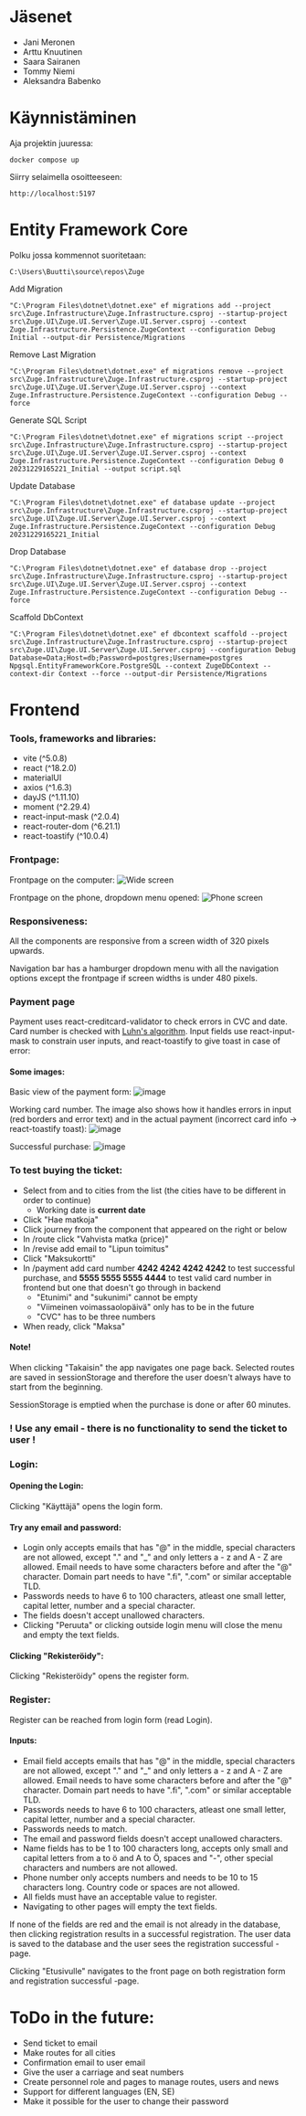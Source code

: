 # Jäsenet

- Jani Meronen
- Arttu Knuutinen
- Saara Sairanen
- Tommy Niemi
- Aleksandra Babenko

# Käynnistäminen

Aja projektin juuressa:
```
docker compose up
```

Siirry selaimella osoitteeseen:
```
http://localhost:5197
```

# Entity Framework Core

Polku jossa kommennot suoritetaan:
```
C:\Users\Buutti\source\repos\Zuge
```

Add Migration
```
"C:\Program Files\dotnet\dotnet.exe" ef migrations add --project src\Zuge.Infrastructure\Zuge.Infrastructure.csproj --startup-project src\Zuge.UI\Zuge.UI.Server\Zuge.UI.Server.csproj --context Zuge.Infrastructure.Persistence.ZugeContext --configuration Debug Initial --output-dir Persistence/Migrations
```

Remove Last Migration
```
"C:\Program Files\dotnet\dotnet.exe" ef migrations remove --project src\Zuge.Infrastructure\Zuge.Infrastructure.csproj --startup-project src\Zuge.UI\Zuge.UI.Server\Zuge.UI.Server.csproj --context Zuge.Infrastructure.Persistence.ZugeContext --configuration Debug --force
```

Generate SQL Script
```
"C:\Program Files\dotnet\dotnet.exe" ef migrations script --project src\Zuge.Infrastructure\Zuge.Infrastructure.csproj --startup-project src\Zuge.UI\Zuge.UI.Server\Zuge.UI.Server.csproj --context Zuge.Infrastructure.Persistence.ZugeContext --configuration Debug 0 20231229165221_Initial --output script.sql
```

Update Database
```
"C:\Program Files\dotnet\dotnet.exe" ef database update --project src\Zuge.Infrastructure\Zuge.Infrastructure.csproj --startup-project src\Zuge.UI\Zuge.UI.Server\Zuge.UI.Server.csproj --context Zuge.Infrastructure.Persistence.ZugeContext --configuration Debug 20231229165221_Initial
```

Drop Database
```
"C:\Program Files\dotnet\dotnet.exe" ef database drop --project src\Zuge.Infrastructure\Zuge.Infrastructure.csproj --startup-project src\Zuge.UI\Zuge.UI.Server\Zuge.UI.Server.csproj --context Zuge.Infrastructure.Persistence.ZugeContext --configuration Debug --force
```

Scaffold DbContext
```
"C:\Program Files\dotnet\dotnet.exe" ef dbcontext scaffold --project src\Zuge.Infrastructure\Zuge.Infrastructure.csproj --startup-project src\Zuge.UI\Zuge.UI.Server\Zuge.UI.Server.csproj --configuration Debug Database=Data;Host=db;Password=postgres;Username=postgres Npgsql.EntityFrameworkCore.PostgreSQL --context ZugeDbContext --context-dir Context --force --output-dir Persistence/Migrations
```

# Frontend

### Tools, frameworks and libraries:

- vite (^5.0.8)
- react (^18.2.0)
- materialUI
- axios (^1.6.3)
- dayJS (^1.11.10)
- moment (^2.29.4)
- react-input-mask (^2.0.4)
- react-router-dom (^6.21.1)
- react-toastify (^10.0.4)

### Frontpage:

Frontpage on the computer:
![Wide screen](https://github.com/projectzuge/Zuge/assets/153619765/be8b51ad-2270-4005-bedd-361106f90813)

Frontpage on the phone, dropdown menu opened:
![Phone screen](https://github.com/projectzuge/Zuge/assets/153619765/38c82215-61fa-4aaf-a298-92d1cf408e80)

### Responsiveness:

All the components are responsive from a screen width of 320 pixels upwards.

Navigation bar has a hamburger dropdown menu with all the navigation options except the frontpage if screen widths is under 480 pixels.


### Payment page

Payment uses react-creditcard-validator to check errors in CVC and date. Card number is checked with [Luhn's algorithm](https://en.wikipedia.org/wiki/Luhn_algorithm). Input fields use react-input-mask to constrain user inputs, and react-toastify to give toast in case of error:

#### Some images:

Basic view of the payment form:
![image](https://github.com/projectzuge/Zuge/assets/73687931/a352d664-efc8-446c-b25c-9552284ef892)

Working card number. The image also shows how it handles errors in input (red borders and error text) and in the actual payment (incorrect card info -> react-toastify toast):
![image](https://github.com/projectzuge/Zuge/assets/73687931/d805d21b-6608-428d-99ff-c5df12ab4598)

Successful purchase:
![image](https://github.com/projectzuge/Zuge/assets/73687931/e21e77af-b677-460e-9d05-b2e43b3d8d0c)


### To test buying the ticket:

- Select from and to cities from the list (the cities have to be different in order to continue)
  - Working date is **current date**
- Click "Hae matkoja"
- Click journey from the component that appeared on the right or below
- In /route click "Vahvista matka (price)"
- In /revise add email to "Lipun toimitus"
- Click "Maksukortti"
- In /payment add card number **4242 4242 4242 4242** to test successful purchase, and **5555 5555 5555 4444** to test valid card number in frontend but one that doesn't go through in backend
  - "Etunimi" and "sukunimi" cannot be empty
  - "Viimeinen voimassaolopäivä" only has to be in the future
  - "CVC" has to be three numbers
- When ready, click "Maksa"

#### Note!

When clicking "Takaisin" the app navigates one page back. Selected routes are saved in sessionStorage and therefore the user doesn't always have to start from the beginning.

SessionStorage is emptied when the purchase is done or after 60 minutes.

### ! Use any email - there is no functionality to send the ticket to user !


### Login:

#### Opening the Login:
Clicking "Käyttäjä" opens the login form.

#### Try any email and password:
- Login only accepts emails that has "@" in the middle, special characters are not allowed, except "." and "_" and only letters a - z and A - Z are allowed. Email needs to have some characters before and after the "@" character. Domain part needs to have ".fi", ".com" or similar acceptable TLD.
- Passwords needs to have 6 to 100 characters, atleast one small letter, capital letter, number and a special character.
- The fields doesn't accept unallowed characters.
- Clicking "Peruuta" or clicking outside login menu will close the menu and empty the text fields.

#### Clicking "Rekisteröidy":
Clicking "Rekisteröidy" opens the register form.


### Register:

Register can be reached from login form (read Login).

#### Inputs:
- Email field accepts emails that has "@" in the middle, special characters are not allowed, except "." and "_" and only letters a - z and A - Z are allowed. Email needs to have some characters before and after the "@" character. Domain part needs to have ".fi", ".com" or similar acceptable TLD.
- Passwords needs to have 6 to 100 characters, atleast one small letter, capital letter, number and a special character.
- Passwords needs to match.
- The email and password fields doesn't accept unallowed characters.
- Name fields has to be 1 to 100 characters long, accepts only small and capital letters from a to ö and A to Ö, spaces and "-", other special characters and numbers are not allowed.
- Phone number only accepts numbers and needs to be 10 to 15 characters long. Country code or spaces are not allowed.
- All fields must have an acceptable value to register.
- Navigating to other pages will empty the text fields.


If none of the fields are red and the email is not already in the database, then clicking registration results in a successful registration. The user data is saved to the database and the user sees the registration successful -page. 

Clicking "Etusivulle" navigates to the front page on both registration form and registration successful -page.


# ToDo in the future:

- Send ticket to email
- Make routes for all cities
- Confirmation email to user email
- Give the user a carriage and seat numbers
- Create personnel role and pages to manage routes, users and news
- Support for different languages (EN, SE)
- Make it possible for the user to change their password


